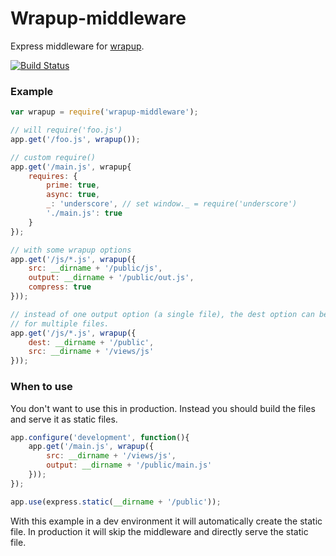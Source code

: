 Wrapup-middleware
=================

Express middleware for [wrapup](https://github.com/mootools/wrapup).

[![Build Status](https://secure.travis-ci.org/arian/wrapup-middleware.png)](https://travis-ci.org/arian/wrapup-middleware)


### Example

```js
var wrapup = require('wrapup-middleware');

// will require('foo.js')
app.get('/foo.js', wrapup());

// custom require()
app.get('/main.js', wrapup{
	requires: {
		prime: true,
		async: true,
		_: 'underscore', // set window._ = require('underscore')
		'./main.js': true
	}
});

// with some wrapup options
app.get('/js/*.js', wrapup({
	src: __dirname + '/public/js',
	output: __dirname + '/public/out.js',
	compress: true
}));

// instead of one output option (a single file), the dest option can be used
// for multiple files.
app.get('/js/*.js', wrapup({
	dest: __dirname + '/public',
	src: __dirname + '/views/js'
}));
```

### When to use

You don't want to use this in production. Instead you should build the files
and serve it as static files.

```js
app.configure('development', function(){
	app.get('/main.js', wrapup({
		src: __dirname + '/views/js',
		output: __dirname + '/public/main.js'
	}));
});

app.use(express.static(__dirname + '/public'));
```

With this example in a dev environment it will automatically create the static
file. In production it will skip the middleware and directly serve the static
file.

